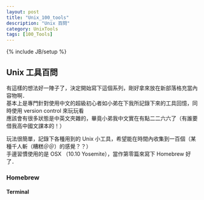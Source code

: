 ```yaml
---
layout: post
title: "Unix_100_tools"
description: "Unix 百問"
category: UnixTools
tags: [100_Tools]
---
```

{% include JB/setup %}

## Unix 工具百問

有這樣的想法好一陣子了，決定開始寫下這個系列，剛好拿來放在新部落格充當內容物啊．  
基本上是專門針對使用中文的超級初心者如小弟在下我所記錄下來的工具回憶，同時使用 version control 來玩玩看  
應該會有很多狀態是中英文夾雜的，畢竟小弟我中文實在有點二二六六了（有誰要借我高中國文課本的！）  

玩法很簡單，記錄下各種用到的 Unix 小工具，希望能在時間內收集到一百個（某種千人斬（糟糕＠＠）的感覺？？）  
手邊習慣使用的是 OSX （10.10 Yosemite），當作第零篇來寫下 Homebrew 好了．

### Homebrew 

#### Terminal 
